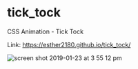 # tick_tock
CSS Animation - Tick Tock

Link: https://esther2180.github.io/tick_tock/

![screen shot 2019-01-23 at 3 55 12 pm](https://user-images.githubusercontent.com/35313629/51645086-7e9e4d00-1f27-11e9-8bfd-482111e9b07d.png)
